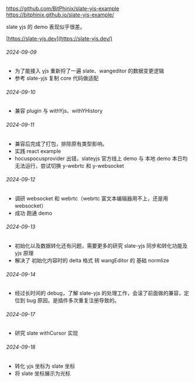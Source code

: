 https://github.com/BitPhinix/slate-yjs-example
https://bitphinix.github.io/slate-yjs-example/

slate yjs 的 demo 表现似乎很差。

[https://slate-yjs.dev](https://slate-yjs.dev/)

###### 2024-09-09
- 为了能接入 yjs 重新捋了一遍 slate、wangeditor 的数据变更逻辑
- 参考 slate-yjs 复制 core 代码做适配
###### 2024-09-10
- 兼容 plugin 与 withYjs、withYHistory
###### 2024-09-11
- 兼容后完成了打包，排除原有类型影响。
- 实践 react example
- hocuspocusprovider 出错，slateyjs 官方线上 demo 与 本地 demo 本日均无法运行，尝试切换 y-webrtc 和 y-websocket
###### 2024-09-12
- 调研 websocket 和 webrtc（webrtc 富文本编辑器用不上，还是用 websocket）
- 成功 跑通 demo
###### 2024-09-13
- 初始化以及数据转化还有问题，需要更多的研究 slate-yjs 同步和转化功能及 yjs 原理
- 解决了 初始化内容时的 delta 格式 转 wangEditor  的  基础 normlize
######  2024-09-14
- 经过长时间的 debug，了解 slate-yjs 的处理工作，会滚了前面做的兼容，定位到 bug  原因，是插件多次重复注册导致的。
###### 2024-09-17
- 研究 slate withCursor 实现
###### 2024-09-18
- 转化 yjs 坐标为 slate 坐标
- 将 slate 坐标展示为光标